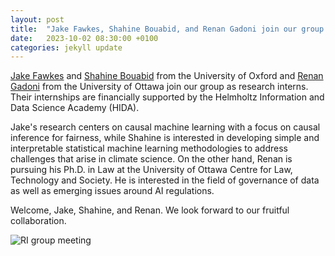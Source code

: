 ```yaml
---
layout: post
title:  "Jake Fawkes, Shahine Bouabid, and Renan Gadoni join our group as research interns"
date:   2023-10-02 08:30:00 +0100
categories: jekyll update
---
```

[Jake Fawkes](https://csml.stats.ox.ac.uk/people/fawkes/) and [Shahine Bouabid](https://shahineb.github.io/) from the University of Oxford and [Renan Gadoni](https://techlaw.uottawa.ca/people/gadoni-renan) from the University of Ottawa join our group as research interns. Their internships are financially supported by the Helmholtz Information and Data Science Academy (HIDA). 

Jake's research centers on causal machine learning with a focus on causal inference for fairness, while Shahine is interested in developing simple and interpretable statistical machine learning methodologies to address challenges that arise in climate science. On the other hand, Renan is pursuing his Ph.D. in Law at the University of Ottawa Centre for Law, Technology and Society. He is interested in the field of governance of data as well as emerging issues around AI regulations. 

Welcome, Jake, Shahine, and Renan. We look forward to our fruitful collaboration.

![RI group meeting](/assets/img/posts/ri-group-meeting.png)
